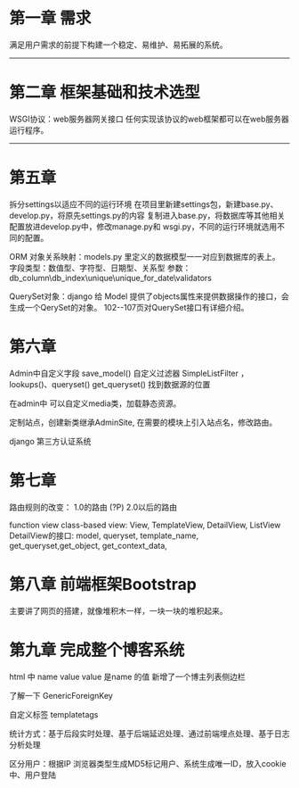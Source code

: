 # 第一章 需求
满足用户需求的前提下构建一个稳定、易维护、易拓展的系统。

---
# 第二章 框架基础和技术选型
WSGI协议：web服务器网关接口
任何实现该协议的web框架都可以在web服务器运行程序。

---

# 第五章
拆分settings以适应不同的运行环境
在项目里新建settings包，新建base.py、develop.py，将原先settings.py的内容
复制进入base.py，将数据库等其他相关配置放进develop.py中，修改manage.py和
wsgi.py，不同的运行环境就选用不同的配置。

ORM 对象关系映射：models.py 里定义的数据模型一一对应到数据库的表上。
字段类型：数值型、字符型、日期型、关系型
参数：db_column\db_index\unique\unique_for_date\validators

QuerySet对象：django 给 Model 提供了objects属性来提供数据操作的接口，会生成一个QerySet的对象。
102--107页对QuerySet接口有详细介绍。


# 第六章
Admin中自定义字段
save_model()
自定义过滤器 SimpleListFilter ，lookups()、queryset()
get_queryset()
找到数据源的位置

在admin中 可以自定义media类，加载静态资源。

定制站点，创建新类继承AdminSite, 在需要的模块上引入站点名，修改路由。

django 第三方认证系统

# 第七章
路由规则的改变：
1.0的路由 (?P<somrthing>)
2.0以后的路由<something>

function view
class-based view: View, TemplateView, DetailView, ListView
DetailView的接口: model, queryset, template_name, get_queryset,get_object, get_context_data,

# 第八章 前端框架Bootstrap
主要讲了网页的搭建，就像堆积木一样，一块一块的堆积起来。

# 第九章 完成整个博客系统
html 中 name value value 是name 的值
新增了一个博主列表侧边栏

了解一下 GenericForeignKey

自定义标签 templatetags

统计方式：基于后段实时处理、基于后端延迟处理、通过前端埋点处理、基于日志分析处理

区分用户：根据IP 浏览器类型生成MD5标记用户、系统生成唯一ID，放入cookie中、用户登陆


